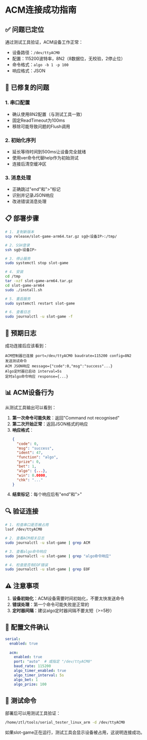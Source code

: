 # ACM连接成功指南

## ✅ 问题已定位

通过测试工具验证，ACM设备工作正常：
- 设备路径：`/dev/ttyACM0`
- 配置：115200波特率，8N2（8数据位，无校验，2停止位）
- 命令格式：`algo -b 1 -p 100`
- 响应格式：JSON

## 🔧 已修复的问题

### 1. 串口配置
- 确认使用8N2配置（与测试工具一致）
- 固定ReadTimeout为100ms
- 移除可能导致问题的Flush调用

### 2. 初始化序列
- 延长等待时间到500ms让设备完全就绪
- 使用ver命令代替help作为初始测试
- 连接后清空缓冲区

### 3. 消息处理
- 正确跳过"end"和">"标记
- 识别并记录JSON响应
- 改进错误消息处理

## 📋 部署步骤

```bash
# 1. 复制新版本
scp release/slot-game-arm64.tar.gz sg@<设备IP>:/tmp/

# 2. SSH登录
ssh sg@<设备IP>

# 3. 停止服务
sudo systemctl stop slot-game

# 4. 安装
cd /tmp
tar -xzf slot-game-arm64.tar.gz
cd slot-game-arm64
sudo ./install.sh

# 5. 重启服务
sudo systemctl restart slot-game

# 6. 查看日志
sudo journalctl -u slot-game -f
```

## 🎯 预期日志

成功连接后应该看到：
```
ACM控制器已连接 port=/dev/ttyACM0 baudrate=115200 config=8N2
发送测试命令
ACM JSON响应 message={"code":0,"msg":"success"...}
Algo定时器已启动 interval=5s
定时algo命令响应 response={...}
```

## 📊 ACM设备行为

从测试工具输出可以看到：
1. **第一次命令可能失败**：返回"Command not recognised"
2. **第二次开始正常**：返回JSON格式的响应
3. **响应格式**：
   ```json
   {
     "code": 0,
     "msg": "success",
     "ident": 47,
     "function": "algo",
     "prize": 0,
     "bet": 1,
     "algo": {...},
     "win": 0.0000,
     "chk": "..."
   }
   ```
4. **结束标记**：每个响应后有"end"和">"

## 🔍 验证连接

```bash
# 1. 检查串口是否被占用
lsof /dev/ttyACM0

# 2. 查看ACM相关日志
sudo journalctl -u slot-game | grep ACM

# 3. 查看algo命令响应
sudo journalctl -u slot-game | grep "algo命令响应"

# 4. 检查是否有EOF错误
sudo journalctl -u slot-game | grep EOF
```

## ⚠️ 注意事项

1. **设备初始化**：ACM设备需要时间初始化，不要太快发送命令
2. **错误处理**：第一个命令可能失败是正常的
3. **定时器间隔**：建议algo定时器间隔不要太短（>=5秒）

## 📝 配置文件确认

```yaml
serial:
  enabled: true
  
  acm:
    enabled: true
    port: "auto"  # 或指定 "/dev/ttyACM0"
    baud_rate: 115200
    algo_timer_enabled: true
    algo_timer_interval: 5s
    algo_bet: 1
    algo_prize: 100
```

## 🚀 测试命令

部署后可以用测试工具验证：
```bash
/home/ztl/tools/serial_tester_linux_arm -d /dev/ttyACM0
```

如果slot-game正在运行，测试工具会显示设备被占用，这说明连接成功。